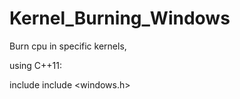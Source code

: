 # Kernel_Burning_Windows
Burn cpu in specific kernels,

using C++11:


include <thread>
include <windows.h>
